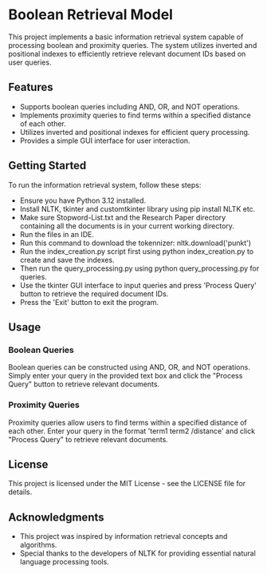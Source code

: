 # Boolean Retrieval Model
This project implements a basic information retrieval system capable of processing boolean and proximity queries. The system utilizes inverted and positional indexes to efficiently retrieve relevant document IDs based on user queries.

## Features
* Supports boolean queries including AND, OR, and NOT operations.
* Implements proximity queries to find terms within a specified distance of each other.
* Utilizes inverted and positional indexes for efficient query processing.
* Provides a simple GUI interface for user interaction.

## Getting Started
To run the information retrieval system, follow these steps:

* Ensure you have Python 3.12 installed.
* Install NLTK, tkinter and customtkinter library using pip install NLTK etc.
* Make sure Stopword-List.txt and the Research Paper directory containing all the documents is in your current working directory.
* Run the files in an IDE.
* Run this command to download the tokennizer: nltk.download('punkt')
* Run the index_creation.py script first using python index_creation.py to create and save the indexes.
* Then run the query_processing.py using python query_processing.py for queries.
* Use the tkinter GUI interface to input queries and press 'Process Query' button to retrieve the required document IDs.
* Press the 'Exit' button to exit the program.

## Usage
 ### Boolean Queries
 Boolean queries can be constructed using AND, OR, and NOT operations. Simply enter your query in the provided text box and click the "Process Query" button to retrieve relevant documents.

 ### Proximity Queries
 Proximity queries allow users to find terms within a specified distance of each other. Enter your query in the format 'term1 term2 /distance' and click "Process Query" to retrieve relevant documents.

## License
 This project is licensed under the MIT License - see the LICENSE file for details.

## Acknowledgments
* This project was inspired by information retrieval concepts and algorithms.
* Special thanks to the developers of NLTK for providing essential natural language processing tools.
